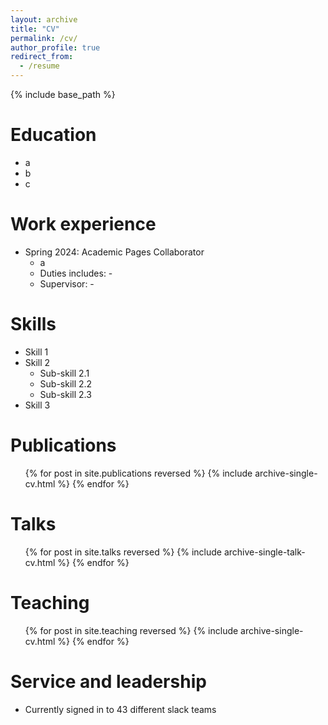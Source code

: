 ```yaml
---
layout: archive
title: "CV"
permalink: /cv/
author_profile: true
redirect_from:
  - /resume
---
```


{% include base_path %}

Education
======
* a
* b
* c

Work experience
======
* Spring 2024: Academic Pages Collaborator
  * a
  * Duties includes: -
  * Supervisor: -
  
Skills
======
* Skill 1
* Skill 2
  * Sub-skill 2.1
  * Sub-skill 2.2
  * Sub-skill 2.3
* Skill 3

Publications
======
  <ul>{% for post in site.publications reversed %}
    {% include archive-single-cv.html %}
  {% endfor %}</ul>
  
Talks
======
  <ul>{% for post in site.talks reversed %}
    {% include archive-single-talk-cv.html  %}
  {% endfor %}</ul>
  
Teaching
======
  <ul>{% for post in site.teaching reversed %}
    {% include archive-single-cv.html %}
  {% endfor %}</ul>
  
Service and leadership
======
* Currently signed in to 43 different slack teams
